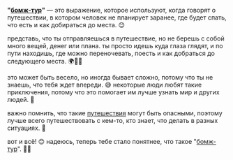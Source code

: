 **"[бомж-тур](bomj.md)"** — это выражение, которое используют, когда говорят о путешествии, в котором человек не планирует заранее, где будет спать, что есть и как добираться до места. 😊

представь, что ты отправляешься в путешествие, но не берешь с собой много вещей, денег или плана. ты просто идешь куда глаза глядят, и по пути находишь, где можно переночевать, поесть и как добраться до следующего места. 🌍🚶‍♂️

это может быть весело, но иногда бывает сложно, потому что ты не знаешь, что тебя ждет впереди. 😅 некоторые люди любят такие приключения, потому что это помогает им лучше узнать мир и других людей. 🌟

важно помнить, что такие [путешествия](travel.md) могут быть опасными, поэтому лучше всего путешествовать с кем-то, кто знает, что делать в разных ситуациях. 👫

вот и всё! 😊 надеюсь, теперь тебе стало понятнее, что такое "[бомж-тур](bomj.md)". 🎒🌄